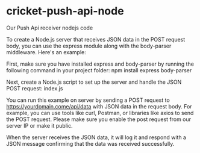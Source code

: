 # cricket-push-api-node
Our Push Api receiver nodejs code

To create a Node.js server that receives JSON data in the POST request body, you can use the express module along with the body-parser middleware. Here's an example:

First, make sure you have installed express and body-parser by running the following command in your project folder:
npm install express body-parser

Next, create a Node.js script to set up the server and handle the JSON POST request: index.js

You can run this example on server by sending a POST request to https://yourdomain.come/api/data with JSON data in the request body. For example, you can use tools like curl, Postman, or libraries like axios to send the POST request. Please make sure you enable the post request from our server IP or make it public.

When the server receives the JSON data, it will log it and respond with a JSON message confirming that the data was received successfully.
